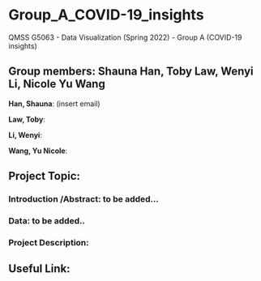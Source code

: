 # Group_A_COVID-19_insights
QMSS G5063 - Data Visualization (Spring 2022) - Group A (COVID-19 insights)


## Group members: Shauna Han, Toby Law, Wenyi Li, Nicole Yu Wang

**Han, Shauna**: (insert email)

**Law, Toby**: 

**Li, Wenyi**: 

**Wang, Yu Nicole**:

## Project Topic: 

### Introduction /Abstract: to be added...

### Data: to be added..

### Project Description: 

## Useful Link:
